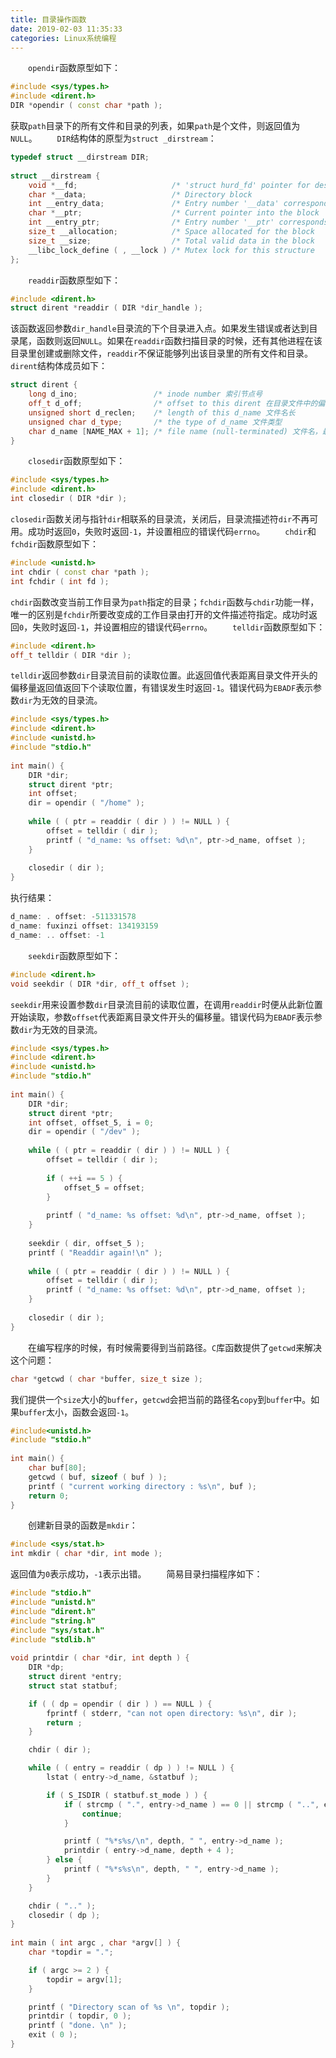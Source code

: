 ```yaml
---
title: 目录操作函数
date: 2019-02-03 11:35:33
categories: Linux系统编程
---
```

&emsp;&emsp;`opendir`函数原型如下：

``` cpp
#include <sys/types.h>
#include <dirent.h>
DIR *opendir ( const char *path );
```

获取`path`目录下的所有文件和目录的列表，如果`path`是个文件，则返回值为`NULL`。
&emsp;&emsp;`DIR`结构体的原型为`struct _dirstream`：

``` cpp
typedef struct __dirstream DIR;
​
struct __dirstream {
    void *__fd;                     /* 'struct hurd_fd' pointer for descriptor */
    char *__data;                   /* Directory block                         */
    int __entry_data;               /* Entry number '__data' corresponds to    */
    char *__ptr;                    /* Current pointer into the block          */
    int __entry_ptr;                /* Entry number '__ptr' corresponds to     */
    size_t __allocation;            /* Space allocated for the block           */
    size_t __size;                  /* Total valid data in the block           */
    __libc_lock_define ( , __lock ) /* Mutex lock for this structure           */
};
```

&emsp;&emsp;`readdir`函数原型如下：

``` cpp
#include <dirent.h>
struct dirent *readdir ( DIR *dir_handle );
```

该函数返回参数`dir_handle`目录流的下个目录进入点。如果发生错误或者达到目录尾，函数则返回`NULL`。如果在`readdir`函数扫描目录的时候，还有其他进程在该目录里创建或删除文件，`readdir`不保证能够列出该目录里的所有文件和目录。`dirent`结构体成员如下：

``` cpp
struct dirent {
    long d_ino;                 /* inode number 索引节点号                        */
    off_t d_off;                /* offset to this dirent 在目录文件中的偏移        */
    unsigned short d_reclen;    /* length of this d_name 文件名长                 */
    unsigned char d_type;       /* the type of d_name 文件类型                    */
    char d_name [NAME_MAX + 1]; /* file name (null-terminated) 文件名，最长255字符 */
}
```

&emsp;&emsp;`closedir`函数原型如下：

``` cpp
#include <sys/types.h>
#include <dirent.h>
int closedir ( DIR *dir );
```

`closedir`函数关闭与指针`dir`相联系的目录流，关闭后，目录流描述符`dir`不再可用。成功时返回`0`，失败时返回`-1`，并设置相应的错误代码`errno`。
&emsp;&emsp;`chdir`和`fchdir`函数原型如下：

``` cpp
#include <unistd.h>
int chdir ( const char *path );
int fchdir ( int fd );
```

`chdir`函数改变当前工作目录为`path`指定的目录；`fchdir`函数与`chdir`功能一样，唯一的区别是`fchdir`所要改变成的工作目录由打开的文件描述符指定。成功时返回`0`，失败时返回`-1`，并设置相应的错误代码`errno`。
&emsp;&emsp;`telldir`函数原型如下：

``` cpp
#include <dirent.h>
off_t telldir ( DIR *dir );
```

`telldir`返回参数`dir`目录流目前的读取位置。此返回值代表距离目录文件开头的偏移量返回值返回下个读取位置，有错误发生时返回`-1`。错误代码为`EBADF`表示参数`dir`为无效的目录流。

``` cpp
#include <sys/types.h>
#include <dirent.h>
#include <unistd.h>
#include "stdio.h"
​
int main() {
    DIR *dir;
    struct dirent *ptr;
    int offset;
    dir = opendir ( "/home" );
​
    while ( ( ptr = readdir ( dir ) ) != NULL ) {
        offset = telldir ( dir );
        printf ( "d_name: %s offset: %d\n", ptr->d_name, offset );
    }
​
    closedir ( dir );
}
```

执行结果：

``` cpp
d_name: . offset: -511331578
d_name: fuxinzi offset: 134193159
d_name: .. offset: -1
```

&emsp;&emsp;`seekdir`函数原型如下：

``` cpp
#include <dirent.h>
void seekdir ( DIR *dir, off_t offset );
```

`seekdir`用来设置参数`dir`目录流目前的读取位置，在调用`readdir`时便从此新位置开始读取，参数`offset`代表距离目录文件开头的偏移量。错误代码为`EBADF`表示参数`dir`为无效的目录流。

``` cpp
#include <sys/types.h>
#include <dirent.h>
#include <unistd.h>
#include "stdio.h"
​
int main() {
    DIR *dir;
    struct dirent *ptr;
    int offset, offset_5, i = 0;
    dir = opendir ( "/dev" );
​
    while ( ( ptr = readdir ( dir ) ) != NULL ) {
        offset = telldir ( dir );
​
        if ( ++i == 5 ) {
            offset_5 = offset;
        }
​
        printf ( "d_name: %s offset: %d\n", ptr->d_name, offset );
    }
​
    seekdir ( dir, offset_5 );
    printf ( "Readdir again!\n" );
​
    while ( ( ptr = readdir ( dir ) ) != NULL ) {
        offset = telldir ( dir );
        printf ( "d_name: %s offset: %d\n", ptr->d_name, offset );
    }
​
    closedir ( dir );
}
```

&emsp;&emsp;在编写程序的时候，有时候需要得到当前路径。`C`库函数提供了`getcwd`来解决这个问题：

``` cpp
char *getcwd ( char *buffer, size_t size );
```

我们提供一个`size`大小的`buffer`，`getcwd`会把当前的路径名`copy`到`buffer`中。如果`buffer`太小，函数会返回`-1`。

``` cpp
#include<unistd.h>
#include "stdio.h"
​
int main() {
    char buf[80];
    getcwd ( buf, sizeof ( buf ) );
    printf ( "current working directory : %s\n", buf );
    return 0;
}
```

&emsp;&emsp;创建新目录的函数是`mkdir`：

``` cpp
#include <sys/stat.h>
int mkdir ( char *dir, int mode );
```

返回值为`0`表示成功，`-1`表示出错。
&emsp;&emsp;简易目录扫描程序如下：

``` cpp
#include "stdio.h"
#include "unistd.h"
#include "dirent.h"
#include "string.h"
#include "sys/stat.h"
#include "stdlib.h"
​
void printdir ( char *dir, int depth ) {
    DIR *dp;
    struct dirent *entry;
    struct stat statbuf;

    if ( ( dp = opendir ( dir ) ) == NULL ) {
        fprintf ( stderr, "can not open directory: %s\n", dir );
        return ;
    }

    chdir ( dir );

    while ( ( entry = readdir ( dp ) ) != NULL ) {
        lstat ( entry->d_name, &statbuf );

        if ( S_ISDIR ( statbuf.st_mode ) ) {
            if ( strcmp ( ".", entry->d_name ) == 0 || strcmp ( "..", entry->d_name ) == 0 ) {
                continue;
            }

            printf ( "%*s%s/\n", depth, " ", entry->d_name );
            printdir ( entry->d_name, depth + 4 );
        } else {
            printf ( "%*s%s\n", depth, " ", entry->d_name );
        }
    }

    chdir ( ".." );
    closedir ( dp );
}
​
int main ( int argc , char *argv[] ) {
    char *topdir = ".";

    if ( argc >= 2 ) {
        topdir = argv[1];
    }

    printf ( "Directory scan of %s \n", topdir );
    printdir ( topdir, 0 );
    printf ( "done. \n" );
    exit ( 0 );
}
```